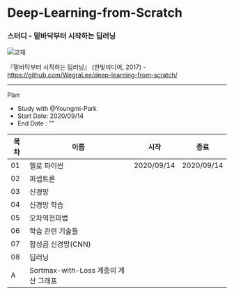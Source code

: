 # Deep-Learning-from-Scratch
### 스터디 - 밑바닥부터 시작하는 딥러닝

![교재](https://camo.githubusercontent.com/7e1a295ccd66bcb552ff2405bbbf831524e8a215/68747470733a2f2f7777772e68616e6269742e636f2e6b722f646174612f626f6f6b732f42383437353833313139385f6c2e6a7067)

『밑바닥부터 시작하는 딥러닝』 (한빛미디어, 2017) - https://github.com/WegraLee/deep-learning-from-scratch/

---

Plan
* Study with @Youngmi-Park
* Start Date: 2020/09/14
* End Date : ""

목차|이름|시작|종료|
---|---|---|---
01|헬로 파이썬|2020/09/14|2020/09/14
02|퍼셉트론||
03|신경망||
04|신경망 학습||
05|오차역전파법||
06|학습 관련 기술들||
07|합성곱 신경망(CNN)||
08|딥러닝||
A|Sortmax-with-Loss 계층의 계산 그래프||
